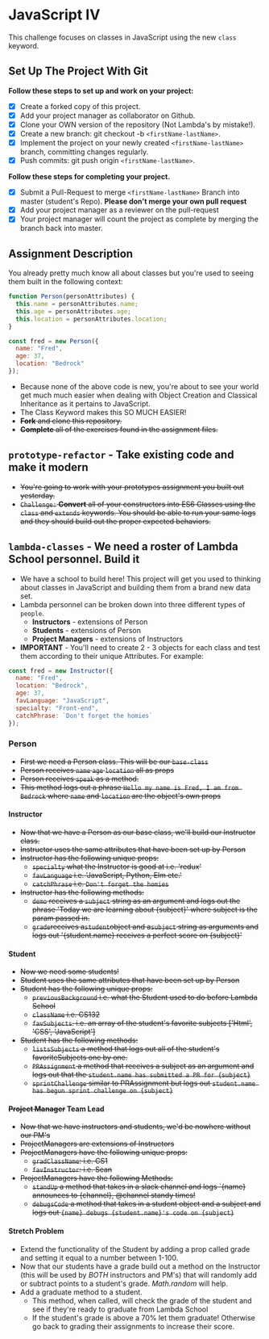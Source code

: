# JavaScript IV

This challenge focuses on classes in JavaScript using the new `class` keyword.

## Set Up The Project With Git

**Follow these steps to set up and work on your project:**

- [x] Create a forked copy of this project.
- [x] Add your project manager as collaborator on Github.
- [x] Clone your OWN version of the repository (Not Lambda's by mistake!).
- [x] Create a new branch: git checkout -b `<firstName-lastName>`.
- [x] Implement the project on your newly created `<firstName-lastName>` branch, committing changes regularly.
- [x] Push commits: git push origin `<firstName-lastName>`.

**Follow these steps for completing your project.**

- [x] Submit a Pull-Request to merge `<firstName-lastName>` Branch into master (student's Repo). **Please don't merge your own pull request**
- [x] Add your project manager as a reviewer on the pull-request
- [x] Your project manager will count the project as complete by merging the branch back into master.

## Assignment Description

You already pretty much know all about classes but you're used to seeing them built in the following context:

```js
function Person(personAttributes) {
  this.name = personAttributes.name;
  this.age = personAttributes.age;
  this.location = personAttributes.location;
}

const fred = new Person({
  name: "Fred",
  age: 37,
  location: "Bedrock"
});
```

- Because none of the above code is new, you're about to see your world get much much easier when dealing with Object Creation and Classical Inheritance as it pertains to JavaScript.
- The Class Keyword makes this SO MUCH EASIER!
- ~~**Fork** and clone this repository.~~
- ~~**Complete** all of the exercises found in the assignment files.~~

## `prototype-refactor` - Take existing code and make it modern

- ~~You're going to work with your prototypes assignment you built out yesterday.~~
- ~~`Challenge:` **Convert** all of your constructors into ES6 Classes using the `class` and `extends` keywords. You should be able to run your same logs and they should build out the proper expected behaviors.~~

## `lambda-classes` - We need a roster of Lambda School personnel. Build it

- We have a school to build here! This project will get you used to thinking about classes in JavaScript and building them from a brand new data set.
- Lambda personnel can be broken down into three different types of `people`.
  - **Instructors** - extensions of Person
  - **Students** - extensions of Person
  - **Project Managers** - extensions of Instructors
- **IMPORTANT** - You'll need to create 2 - 3 objects for each class and test them according to their unique Attributes. For example:

```js
const fred = new Instructor({
  name: "Fred",
  location: "Bedrock",
  age: 37,
  favLanguage: "JavaScript",
  specialty: "Front-end",
  catchPhrase: `Don't forget the homies`
});
```

### Person

- ~~First we need a Person class. This will be our `base-class`~~
- ~~Person receives `name` `age` `location` all as props~~
- ~~Person receives `speak` as a method.~~
- ~~This method logs out a phrase `Hello my name is Fred, I am from Bedrock` where `name` and `location` are the object's own props~~

#### Instructor

- ~~Now that we have a Person as our base class, we'll build our Instructor class.~~
- ~~Instructor uses the same attributes that have been set up by Person~~
- ~~Instructor has the following unique props:~~
  - ~~`specialty` what the Instructor is good at i.e. 'redux'~~
  - ~~`favLanguage` i.e. 'JavaScript, Python, Elm etc.'~~
  - ~~`catchPhrase` i.e. `Don't forget the homies`~~
- ~~Instructor has the following methods:~~
  - ~~`demo` receives a `subject` string as an argument and logs out the phrase 'Today we are learning about {subject}' where subject is the param passed in.~~
  - ~~`grade`receives a`student`object and a`subject` string as arguments and logs out '{student.name} receives a perfect score on {subject}'~~

#### Student

- ~~Now we need some students!~~
- ~~Student uses the same attributes that have been set up by Person~~
- ~~Student has the following unique props:~~
  - ~~`previousBackground` i.e. what the Student used to do before Lambda School~~
  - ~~`className` i.e. CS132~~
  - ~~`favSubjects`. i.e. an array of the student's favorite subjects ['Html', 'CSS', 'JavaScript']~~
- ~~Student has the following methods:~~
  - ~~`listsSubjects` a method that logs out all of the student's favoriteSubjects one by one.~~
  - ~~`PRAssignment` a method that receives a subject as an argument and logs out that the `student.name has submitted a PR for {subject}`~~
  - ~~`sprintChallenge` similar to PRAssignment but logs out `student.name has begun sprint challenge on {subject}`~~

#### ~~Project Manager~~ Team Lead

- ~~Now that we have instructors and students, we'd be nowhere without our PM's~~
- ~~ProjectManagers are extensions of Instructors~~
- ~~ProjectManagers have the following unique props:~~
  - ~~`gradClassName`: i.e. CS1~~
  - ~~`favInstructor`: i.e. Sean~~
- ~~ProjectManagers have the following Methods:~~
  - ~~`standUp` a method that takes in a slack channel and logs `{name} announces to {channel}, @channel standy times!​​​​​~~
  - ~~`debugsCode` a method that takes in a student object and a subject and logs out `{name} debugs {student.name}'s code on {subject}`~~

#### Stretch Problem

- Extend the functionality of the Student by adding a prop called grade and setting it equal to a number between 1-100.
- Now that our students have a grade build out a method on the Instructor (this will be used by _BOTH_ instructors and PM's) that will randomly add or subtract points to a student's grade. _Math.random_ will help.
- Add a graduate method to a student.
  - This method, when called, will check the grade of the student and see if they're ready to graduate from Lambda School
  - If the student's grade is above a 70% let them graduate! Otherwise go back to grading their assignments to increase their score.
